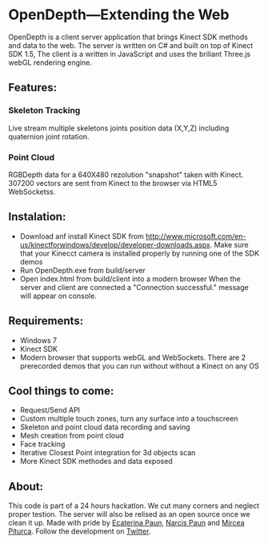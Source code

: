 OpenDepth—Extending the Web
=========

OpenDepth is a client server application that brings Kinect SDK methods and data to the web.
The server is written on C# and built on top of Kinect SDK 1.5,
The client is a written in JavaScript and uses the briliant Three.js webGL rendering engine.

## Features: ##
### Skeleton Tracking ###
Live stream multiple skeletons joints position data (X,Y,Z) including quaternion joint rotation.

### Point Cloud ###
RGBDepth data for a 640X480 rezolution "snapshot" taken with Kinect. 307200 vectors are sent from Kinect to the browser via HTML5 WebSocketss.

## Instalation: ##
+ Download anf install Kinect SDK from http://www.microsoft.com/en-us/kinectforwindows/develop/developer-downloads.aspx. Make sure that your Kinecct camera is installed properly by running one of the SDK demos 
+ Run OpenDepth.exe from build/server
+ Open index.html from build/client into a modern browser
When the server and client are connected a "Connection successful." message will appear on console.

## Requirements: ##
+ Windows 7
+ Kinect SDK
+ Modern browser that supports webGL and WebSockets.
There are 2 prerecorded demos that you can run without without a Kinect on any OS

## Cool things to come: ##
+ Request/Send API
+ Custom multiple touch zones, turn any surface into a touchscreen
+ Skeleton and point cloud data recording and saving
+ Mesh creation from point cloud
+ Face tracking
+ Iterative Closest Point integration for 3d objects scan 
+ More Kinect SDK methodes and data exposed

## About: ##
This code is part of a 24 hours hackatlon. We cut many corners and neglect proper testion. The server will also be relised as an open source once we clean it up.
Made with pride by <a href="https://twitter.com/KatePfau">Ecaterina Paun</a>,
                     <a href="https://twitter.com/alpenzoo">Narcis Paun</a> and 
                     <a href="https://twitter.com/mirceadesign">Mircea Piturca</a>. 
                     Follow the development on <a href="https://twitter.com/odepth">Twitter</a>. 
